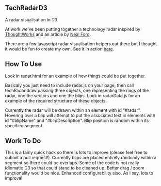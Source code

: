 TechRadarD3
-------
A radar visualisation in D3.

At work we've been putting together a technology radar inspired by [ThoughtWorks](http://www.thoughtworks.com/radar) and an article by [Neal Ford](http://nealford.com/memeagora/2013/05/28/build_your_own_technology_radar.html). 

There are a few javascript radar visualisation helpers out there but I thought it would be fun to create my own. See it in action [here](http://ryangough.github.io/radar/radar.html).

How To Use
-------

Look in radar.html for an example of how things could be put together.

Basicaly you just need to include radar.js on your page, then call techRadar.draw passing three objects, one representing the rings of the radar, one the sectors and one the blips. Look in radarData.js for an example of the required structure of these objects.

Currently the radar will be drawn within an element with id "#radar". Hovering over a blip will attempt to put the associated text in elements with id "#blipName" and "#blipDescription". Blip position is random within its specified segment.

Work To Do
-------
This is a fairly quick hack so there is lots to improve (please feel free to submit a pull request!). Currently blips are placed entirely randomly within a segment so there could be overlaps. Some of the code is not really idiomatic D3 so that could stand to be cleaned up. Better drag / zoom functionality would be nice. Enhanced configurability also. As I say, lots to improve!